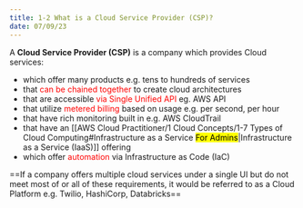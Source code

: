 ```yaml
---
title: 1-2 What is a Cloud Service Provider (CSP)?
date: 07/09/23
---
```


A **Cloud Service Provider (CSP)** is a company which provides Cloud services:

* which offer many products e.g. tens to hundreds of services
* that <span style="color:#ff0000">can be chained together</span><span style="color:#ff0000"></span> to create cloud architectures
* that are accessible <span style="color:#ff0000">via Single Unified API</span> <span style="color:#ff0000"></span>eg. AWS API
* that utilize <span style="color:#ff0000">metered billing</span> <span style="color:#ff0000"></span>based on usage e.g. per second, per hour
* that have rich monitoring built in e.g. AWS CloudTrail
* that have an \[\[AWS Cloud Practitioner/1 Cloud Concepts/1-7 Types of Cloud Computing#Infrastructure as a Service <mark style="background ADCCFFA6;">For Admins</mark>\|Infrastructure as a Service (IaaS)\]\] offering
* which offer <span style="color:#ff0000">automation</span> via Infrastructure as Code (IaC)

==If a company offers multiple cloud services under a single UI but do not meet most of or all of these requirements, it would be referred to as a Cloud Platform e.g. Twilio, HashiCorp, Databricks==
